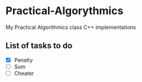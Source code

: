 # Practical-Algorythmics
My Practical Algorithmics class C++ implementations

## List of tasks to do
- [x] Penalty
- [ ] Sum
- [ ] Cheater
